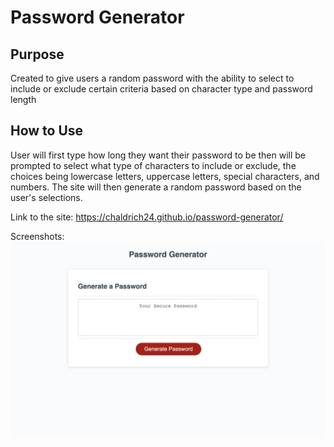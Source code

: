 # Password Generator
## Purpose
Created to give users a random password with the ability to select to include or exclude certain criteria based on character type and password length

## How to Use
User will first type how long they want their password to be then will be prompted to select what type of characters to include or exclude, the choices being lowercase letters, uppercase letters, special characters, and numbers. The site will then generate a random password based on the user's selections.

Link to the site: https://chaldrich24.github.io/password-generator/ 

Screenshots:
![screenshot of website](./assets/images/site-screenshot.png)
